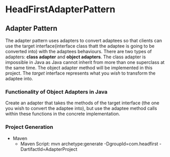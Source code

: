# HeadFirstAdapterPattern

## Adapter Pattern
The adapter pattern uses adapters to convert adaptees so that clients can use the target interface(interface class thatt the adaptee is going to be converted into) with the adaptees behaviours. There are two types of adapters: **class adapter** and **object adapters**. The class adapter is impossible in Java as Java cannot inherit from more than one superclass at the same time. The object adapter method will be implemented in this project. The *target* interface represents what you *wish* to transform the adaptee into.

### Functionality of Object Adapters in Java
Create an adapter that takes the methods of the target interface (the one you wish to convert the adaptee into), but use the adaptee method calls within these functions in the concrete implementation.

### Project Generation

- Maven
	- Maven Script: mvn archetype:generate -DgroupId=com.headfirst -DartifactId=AdapterProject	  	
